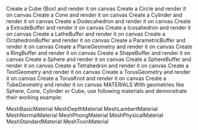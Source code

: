 Create a Cube (Box) and render it on canvas
Create a Circle and render it on canvas
Create a Cone and render it on canvas
Create a Cylinder and render it on canvas
Create a Dodecahedron and render it on canvas
Create a ExtrudeBuffer and render it on canvas
Create a Icosahedron and render it on canvas
Create a LatheBuffer and render it on canvas
Create a OctahedronBuffer and render it on canvas
Create a ParametricBuffer and render it on canvas
Create a PlaneGeometry and render it on canvas
Create a RingBuffer and render it on canvas
Create a ShapeBuffer and render it on canvas
Create a Sphere and render it on canvas
Create a SphereBuffer and render it on canvas
Create a Tetrahedron and render it on canvas
Create a TextGeometry and render it on canvas
Create a TorusGeometry and render it on canvas
Create a TorusKnot and render it on canvas
Create a TubeGeometry and render it on canvas
MATERIALS
With geometries like Sphere, Cone, Cylinder or Cube, use following materials and demonstrate their working example:

MeshBasicMaterial
MeshDepthMaterial
MeshLambertMaterial
MeshNormalMaterial
MeshPhongMaterial
MeshPhysicalMaterial
MeshStandardMaterial
MeshToonMaterial
